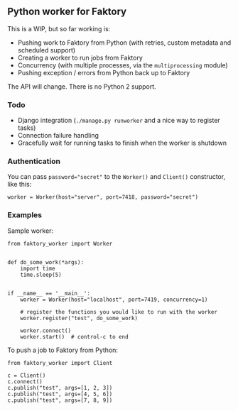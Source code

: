 ## Python worker for Faktory

This is a WIP, but so far working is:

* Pushing work to Faktory from Python (with retries, custom metadata and scheduled support)
* Creating a worker to run jobs from Faktory
* Concurrency (with multiple processes, via the `multiprocessing` module)
* Pushing exception / errors from Python back up to Faktory

The API will change. There is no Python 2 support.

### Todo

* Django integration (`./manage.py runworker` and a nice way to register tasks)
* Connection failure handling
* Gracefully wait for running tasks to finish when the worker is shutdown

### Authentication

You can pass `password="secret"` to the `Worker()` and `Client()` constructor, like this:

```
worker = Worker(host="server", port=7418, password="secret")
```

### Examples

Sample worker:
```
from faktory_worker import Worker


def do_some_work(*args):
    import time
    time.sleep(5)


if __name__ == '__main__':
    worker = Worker(host="localhost", port=7419, concurrency=1)

    # register the functions you would like to run with the worker
    worker.register("test", do_some_work)
    
    worker.connect()
    worker.start()  # control-c to end

```

To push a job to Faktory from Python:

```
from faktory_worker import Client

c = Client()
c.connect()
c.publish("test", args=[1, 2, 3])
c.publish("test", args=[4, 5, 6])
c.publish("test", args=[7, 8, 9])
```
